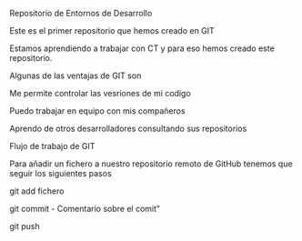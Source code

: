 Repositorio de Entornos de Desarrollo

Este es el primer repositorio que hemos creado en GIT

Estamos aprendiendo a trabajar con CT y para eso hemos creado este repositorio.

Algunas de las ventajas de GIT son

Me permite controlar las vesriones de mi codigo

Puedo trabajar en equipo con mis compañeros

Aprendo de otros desarrolladores consultando sus repositorios

Flujo de trabajo de GIT

Para añadir un fichero a nuestro repositorio remoto de GitHub tenemos que seguir los siguientes pasos

git add fichero

git commit - Comentario sobre el comit"

git push